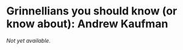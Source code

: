 Grinnellians you should know (or know about): Andrew Kaufman
============================================================

*Not yet available.*
